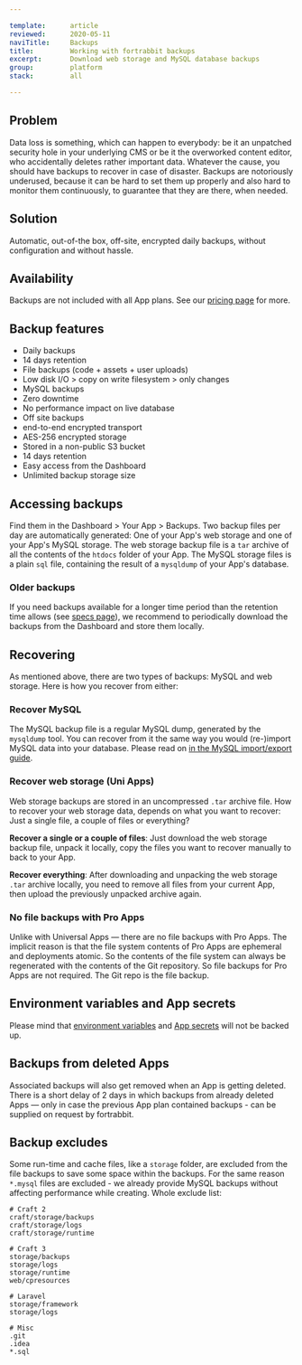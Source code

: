 ```yaml
---

template:      article
reviewed:      2020-05-11
naviTitle:     Backups
title:         Working with fortrabbit backups
excerpt:       Download web storage and MySQL database backups
group:         platform
stack:         all

---
```



## Problem

Data loss is something, which can happen to everybody: be it an unpatched security hole in your underlying CMS or be it the overworked content editor, who accidentally deletes rather important data. Whatever the cause, you should have backups to recover in case of disaster. Backups are notoriously underused, because it can be hard to set them up properly and also hard to monitor them continuously, to guarantee that they are there, when needed.

## Solution

Automatic, out-of-the box, off-site, encrypted daily backups, without configuration and without hassle.


## Availability

Backups are not included with all App plans. See our [pricing page](https://www.fortrabbit.com/pricing) for more.


## Backup features

* Daily backups
* 14 days retention
* File backups (code + assets + user uploads)
* Low disk I/O > copy on write filesystem > only changes
* MySQL backups
* Zero downtime
* No performance impact on live database
* Off site backups
* end-to-end encrypted transport
* AES-256 encrypted storage
* Stored in a non-public S3 bucket
* 14 days retention
* Easy access from the Dashboard
* Unlimited backup storage size


## Accessing backups

Find them in the Dashboard > Your App > Backups. Two backup files per day are automatically generated: One of your App's web storage and one of your App's MySQL storage. The web storage backup file is a `tar` archive of all the contents of the `htdocs` folder of your App. The MySQL storage files is a plain `sql` file, containing the result of a `mysqldump` of your App's database.

### Older backups

If you need backups available for a longer time period than the retention time allows (see [specs page](https://www.fortrabbit.com/specs)), we recommend to periodically download the backups from the Dashboard and store them locally.


## Recovering

As mentioned above, there are two types of backups: MySQL and web storage. Here is how you recover from either:


### Recover MySQL

The MySQL backup file is a regular MySQL dump, generated by the `mysqldump` tool. You can recover from it the same way you would (re-)import MySQL data into your database. Please read on [in the MySQL import/export guide](mysql#toc-export-amp-import).


### Recover web storage (Uni Apps)

Web storage backups are stored in an uncompressed `.tar` archive file. How to recover your web storage data, depends on what you want to recover: Just a single file, a couple of files or everything?

**Recover a single or a couple of files**: Just download the web storage backup file, unpack it locally, copy the files you want to recover manually to back to your App.

**Recover everything**: After downloading and unpacking the web storage `.tar` archive locally, you need to remove all files from your current App, then upload the previously unpacked archive again.


### No file backups with Pro Apps

Unlike with Universal Apps — there are no file backups with Pro Apps. The implicit reason is that the file system contents of Pro Apps are ephemeral and deployments atomic. So the contents of the file system can always be regenerated with the contents of the Git repository. So file backups for Pro Apps are not required. The Git repo is the file backup.


## Environment variables and App secrets

Please mind that [environment variables](/env-vars) and [App secrets](/secrets) will not be backed up.


## Backups from deleted Apps

Associated backups will also get removed when an App is getting deleted. There is a short delay of 2 days in which backups from already deleted Apps — only in case the previous App plan contained backups - can be supplied on request by fortrabbit.


## Backup excludes

Some run-time and cache files, like a `storage` folder, are excluded from the file backups to save some space within the backups. For the same reason `*.mysql` files are excluded - we already provide MySQL backups without affecting performance while creating. Whole exclude list:


```
# Craft 2
craft/storage/backups
craft/storage/logs
craft/storage/runtime

# Craft 3
storage/backups
storage/logs
storage/runtime
web/cpresources

# Laravel
storage/framework
storage/logs

# Misc
.git
.idea
*.sql
```